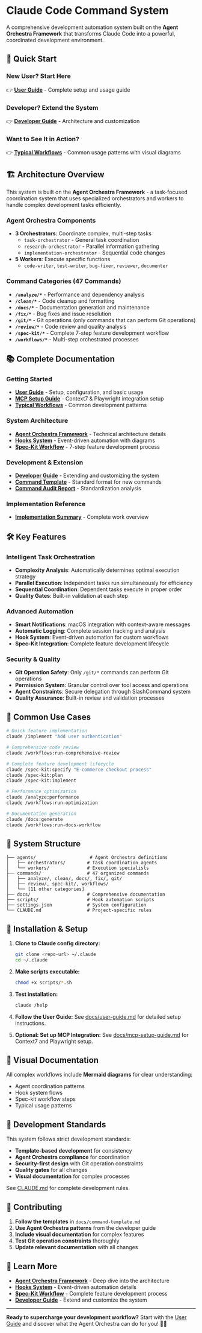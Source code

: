 # Claude Code Command System

A comprehensive development automation system built on the **Agent Orchestra Framework** that transforms Claude Code into a powerful, coordinated development environment.

## 🚀 Quick Start

### New User? Start Here
👉 **[User Guide](docs/user-guide.md)** - Complete setup and usage guide

### Developer? Extend the System
👉 **[Developer Guide](docs/developer-guide.md)** - Architecture and customization

### Want to See It in Action?
👉 **[Typical Workflows](docs/typical-workflows.md)** - Common usage patterns with visual diagrams

## 🏗️ Architecture Overview

This system is built on the **Agent Orchestra Framework** - a task-focused coordination system that uses specialized orchestrators and workers to handle complex development tasks efficiently.

### Agent Orchestra Components
- **3 Orchestrators**: Coordinate complex, multi-step tasks
  - `task-orchestrator` - General task coordination
  - `research-orchestrator` - Parallel information gathering
  - `implementation-orchestrator` - Sequential code changes
- **5 Workers**: Execute specific functions
  - `code-writer`, `test-writer`, `bug-fixer`, `reviewer`, `documenter`

### Command Categories (47 Commands)
- **`/analyze/*`** - Performance and dependency analysis
- **`/clean/*`** - Code cleanup and formatting
- **`/docs/*`** - Documentation generation and maintenance
- **`/fix/*`** - Bug fixes and issue resolution
- **`/git/*`** - Git operations (only commands that can perform Git operations)
- **`/review/*`** - Code review and quality analysis
- **`/spec-kit/*`** - Complete 7-step feature development workflow
- **`/workflows/*`** - Multi-step orchestrated processes

## 📚 Complete Documentation

### Getting Started
- **[User Guide](docs/user-guide.md)** - Setup, configuration, and basic usage
- **[MCP Setup Guide](docs/mcp-setup-guide.md)** - Context7 & Playwright integration setup
- **[Typical Workflows](docs/typical-workflows.md)** - Common development patterns

### System Architecture
- **[Agent Orchestra Framework](docs/agent-orchestra-framework.md)** - Technical architecture details
- **[Hooks System](docs/hooks-system.md)** - Event-driven automation with diagrams
- **[Spec-Kit Workflow](docs/spec-kit-workflow.md)** - 7-step feature development process

### Development & Extension
- **[Developer Guide](docs/developer-guide.md)** - Extending and customizing the system
- **[Command Template](docs/command-template.md)** - Standard format for new commands
- **[Command Audit Report](docs/command-audit-report.md)** - Standardization analysis

### Implementation Reference
- **[Implementation Summary](docs/implementation-summary.md)** - Complete work overview

## 🛠️ Key Features

### Intelligent Task Orchestration
- **Complexity Analysis**: Automatically determines optimal execution strategy
- **Parallel Execution**: Independent tasks run simultaneously for efficiency
- **Sequential Coordination**: Dependent tasks execute in proper order
- **Quality Gates**: Built-in validation at each step

### Advanced Automation
- **Smart Notifications**: macOS integration with context-aware messages
- **Automatic Logging**: Complete session tracking and analysis
- **Hook System**: Event-driven automation for custom workflows
- **Spec-Kit Integration**: Complete feature development lifecycle

### Security & Quality
- **Git Operation Safety**: Only `/git/*` commands can perform Git operations
- **Permission System**: Granular control over tool access and operations
- **Agent Constraints**: Secure delegation through SlashCommand system
- **Quality Assurance**: Built-in review and validation processes

## 🎯 Common Use Cases

```bash
# Quick feature implementation
claude /implement "Add user authentication"

# Comprehensive code review
claude /workflows:run-comprehensive-review

# Complete feature development lifecycle
claude /spec-kit:specify "E-commerce checkout process"
claude /spec-kit:plan
claude /spec-kit:implement

# Performance optimization
claude /analyze:performance
claude /workflows:run-optimization

# Documentation generation
claude /docs:generate
claude /workflows:run-docs-workflow
```

## 📁 System Structure

```
├── agents/                    # Agent Orchestra definitions
│   ├── orchestrators/        # Task coordination agents
│   └── workers/              # Execution specialists
├── commands/                 # 47 organized commands
│   ├── analyze/, clean/, docs/, fix/, git/
│   ├── review/, spec-kit/, workflows/
│   └── [11 other categories]
├── docs/                     # Comprehensive documentation
├── scripts/                  # Hook automation scripts
├── settings.json             # System configuration
└── CLAUDE.md                 # Project-specific rules
```

## 🔧 Installation & Setup

1. **Clone to Claude config directory:**
   ```bash
   git clone <repo-url> ~/.claude
   cd ~/.claude
   ```

2. **Make scripts executable:**
   ```bash
   chmod +x scripts/*.sh
   ```

3. **Test installation:**
   ```bash
   claude /help
   ```

4. **Follow the User Guide:**
   See [docs/user-guide.md](docs/user-guide.md) for detailed setup instructions.

5. **Optional: Set up MCP Integration:**
   See [docs/mcp-setup-guide.md](docs/mcp-setup-guide.md) for Context7 and Playwright setup.

## 🎨 Visual Documentation

All complex workflows include **Mermaid diagrams** for clear understanding:
- Agent coordination patterns
- Hook system flows
- Spec-kit workflow steps
- Typical usage patterns

## 🚦 Development Standards

This system follows strict development standards:
- **Template-based development** for consistency
- **Agent Orchestra compliance** for coordination
- **Security-first design** with Git operation constraints
- **Quality gates** for all changes
- **Visual documentation** for complex processes

See [CLAUDE.md](CLAUDE.md) for complete development rules.

## 🤝 Contributing

1. **Follow the templates** in `docs/command-template.md`
2. **Use Agent Orchestra patterns** from the developer guide
3. **Include visual documentation** for complex features
4. **Test Git operation constraints** thoroughly
5. **Update relevant documentation** with all changes

## 📖 Learn More

- **[Agent Orchestra Framework](docs/agent-orchestra-framework.md)** - Deep dive into the architecture
- **[Hooks System](docs/hooks-system.md)** - Event-driven automation details
- **[Spec-Kit Workflow](docs/spec-kit-workflow.md)** - Complete feature development process
- **[Developer Guide](docs/developer-guide.md)** - Extend and customize the system

---

**Ready to supercharge your development workflow?** Start with the [User Guide](docs/user-guide.md) and discover what the Agent Orchestra can do for you! 🎼✨
